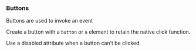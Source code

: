 ### Buttons

Buttons are used to invoke an event

Create a button with a `button` or `a` element to retain the native click function.

Use a disabled attribute when a button can’t be clicked.